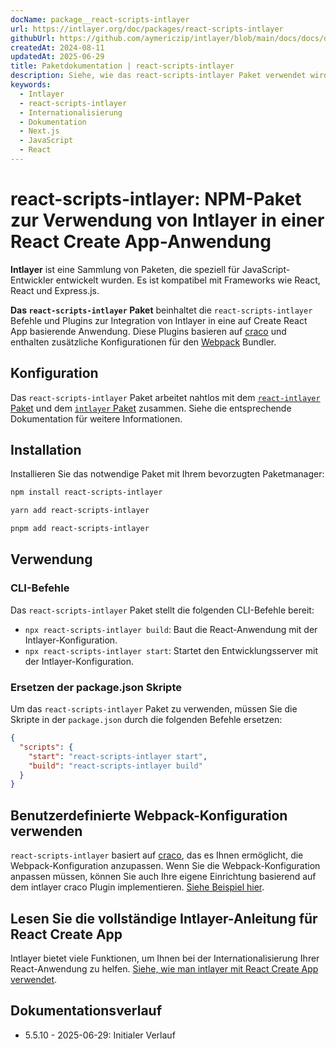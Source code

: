 ```yaml
---
docName: package__react-scripts-intlayer
url: https://intlayer.org/doc/packages/react-scripts-intlayer
githubUrl: https://github.com/aymericzip/intlayer/blob/main/docs/docs/de/packages/react-scripts-intlayer/index.md
createdAt: 2024-08-11
updatedAt: 2025-06-29
title: Paketdokumentation | react-scripts-intlayer
description: Siehe, wie das react-scripts-intlayer Paket verwendet wird
keywords:
  - Intlayer
  - react-scripts-intlayer
  - Internationalisierung
  - Dokumentation
  - Next.js
  - JavaScript
  - React
---
```


# react-scripts-intlayer: NPM-Paket zur Verwendung von Intlayer in einer React Create App-Anwendung

**Intlayer** ist eine Sammlung von Paketen, die speziell für JavaScript-Entwickler entwickelt wurden. Es ist kompatibel mit Frameworks wie React, React und Express.js.

**Das `react-scripts-intlayer` Paket** beinhaltet die `react-scripts-intlayer` Befehle und Plugins zur Integration von Intlayer in eine auf Create React App basierende Anwendung. Diese Plugins basieren auf [craco](https://craco.js.org/) und enthalten zusätzliche Konfigurationen für den [Webpack](https://webpack.js.org/) Bundler.

## Konfiguration

Das `react-scripts-intlayer` Paket arbeitet nahtlos mit dem [`react-intlayer` Paket](https://github.com/aymericzip/intlayer/blob/main/docs/docs/de/packages/react-intlayer/index.md) und dem [`intlayer` Paket](https://github.com/aymericzip/intlayer/blob/main/docs/docs/de/packages/intlayer/index.md) zusammen. Siehe die entsprechende Dokumentation für weitere Informationen.

## Installation

Installieren Sie das notwendige Paket mit Ihrem bevorzugten Paketmanager:

```bash packageManager="npm"
npm install react-scripts-intlayer
```

```bash packageManager="yarn"
yarn add react-scripts-intlayer
```

```bash packageManager="pnpm"
pnpm add react-scripts-intlayer
```

## Verwendung

### CLI-Befehle

Das `react-scripts-intlayer` Paket stellt die folgenden CLI-Befehle bereit:

- `npx react-scripts-intlayer build`: Baut die React-Anwendung mit der Intlayer-Konfiguration.
- `npx react-scripts-intlayer start`: Startet den Entwicklungsserver mit der Intlayer-Konfiguration.

### Ersetzen der package.json Skripte

Um das `react-scripts-intlayer` Paket zu verwenden, müssen Sie die Skripte in der `package.json` durch die folgenden Befehle ersetzen:

```json fileName="package.json"
{
  "scripts": {
    "start": "react-scripts-intlayer start",
    "build": "react-scripts-intlayer build"
  }
}
```

## Benutzerdefinierte Webpack-Konfiguration verwenden

`react-scripts-intlayer` basiert auf [craco](https://craco.js.org/), das es Ihnen ermöglicht, die Webpack-Konfiguration anzupassen.
Wenn Sie die Webpack-Konfiguration anpassen müssen, können Sie auch Ihre eigene Einrichtung basierend auf dem intlayer craco Plugin implementieren. [Siehe Beispiel hier](https://github.com/aymericzip/intlayer/blob/main/examples/react-app/craco.config.js).

## Lesen Sie die vollständige Intlayer-Anleitung für React Create App

Intlayer bietet viele Funktionen, um Ihnen bei der Internationalisierung Ihrer React-Anwendung zu helfen.
[Siehe, wie man intlayer mit React Create App verwendet](https://github.com/aymericzip/intlayer/blob/main/docs/docs/de/intlayer_with_create_react_app.md).

## Dokumentationsverlauf

- 5.5.10 - 2025-06-29: Initialer Verlauf
